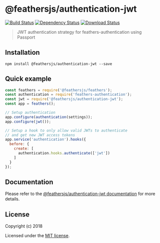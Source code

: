 # @feathersjs/authentication-jwt

[![Build Status](https://travis-ci.org/feathersjs/feathers.png?branch=master)](https://travis-ci.org/feathersjs/feathers)
[![Dependency Status](https://img.shields.io/david/feathersjs/feathers.svg?style=flat-square&path=packages/authentication-jwt)](https://david-dm.org/feathersjs/feathers?path=packages/authentication-jwt)
[![Download Status](https://img.shields.io/npm/dm/@feathersjs/authentication-jwt.svg?style=flat-square)](https://www.npmjs.com/package/@feathersjs/authentication-jwt)

> JWT authentication strategy for feathers-authentication using Passport

## Installation

```
npm install @feathersjs/authentication-jwt --save
```

## Quick example

```js
const feathers = require('@feathersjs/feathers');
const authentication = require('feathers-authentication');
const jwt = require('@feathersjs/authentication-jwt');
const app = feathers();

// Setup authentication
app.configure(authentication(settings));
app.configure(jwt());

// Setup a hook to only allow valid JWTs to authenticate
// and get new JWT access tokens
app.service('authentication').hooks({
  before: {
    create: [
      authentication.hooks.authenticate(['jwt'])
    ]
  }
});
```

## Documentation

Please refer to the [@feathersjs/authentication-jwt documentation](https://docs.feathersjs.com/api/authentication/jwt.html) for more details.


## License

Copyright (c) 2018

Licensed under the [MIT license](LICENSE).
